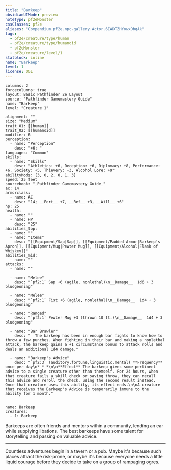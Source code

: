 ```yaml
---
title: "Barkeep"
obsidianUIMode: preview
noteType: pf2eMonster
cssClasses: pf2e
aliases: "Compendium.pf2e.npc-gallery.Actor.6IADTZHYowxObqAk" 
tags:
  - pf2e/creature/type/human
  - pf2e/creature/type/humanoid
  - pf2eMonster
  - pf2e/creature/level/1
statblock: inline
name: "Barkeep"
level: 1
license: OGL
---
```


```statblock
columns: 2
forcecolumns: true
layout: Basic Pathfinder 2e Layout
source: "Pathfinder Gamemastery Guide"
name: "Barkeep"
level: "Creature 1"

alignment: ""
size: "Medium"
trait_01: [[human]]
trait_02: [[humanoid]]
modifier: 6
perception:
  - name: "Perception"
    desc: "+6; "
languages: "Common"
skills:
  - name: "Skills"
    desc: "Athletics: +6, Deception: +6, Diplomacy: +8, Performance: +6, Society: +5, Thievery: +3, Alcohol Lore: +9"
abilityMods: [3, 0, 2, 0, 1, 3]
speed: 25 feet
sourcebook: "_Pathfinder Gamemastery Guide_"
ac: 14
armorclass:
  - name: AC
    desc: "14; __Fort__ +7, __Ref__ +3, __Will__ +6"
hp: 25
health:
  - name: ""
  - name: HP
    desc: "25"
abilities_top:
  - name: ""
  - name: "Items"
    desc: "[[Equipment/Sap|Sap]], [[Equipment/Padded Armor|Barkeep's Apron]], [[Equipment/Mug|Pewter Mug]], [[Equipment/Alcohol|Flask of Whiskey]]"
abilities_mid:
  - name: ""
attacks:
  - name: ""

  - name: "Melee"
    desc: "`pf2:1` Sap +6 (agile, nonlethal)\n__Damage__  1d6 + 3 bludgeoning"

  - name: "Melee"
    desc: "`pf2:1` Fist +6 (agile, nonlethal)\n__Damage__  1d4 + 3 bludgeoning"

  - name: "Ranged"
    desc: "`pf2:1` Pewter Mug +3 (thrown 10 ft.)\n__Damage__  1d4 + 3 bludgeoning"

  - name: "Bar Brawler"
    desc: "  The barkeep has been in enough bar fights to know how to throw a few punches. When fighting in their bar and making a nonlethal attack, the barkeep gains a +1 circumstance bonus to attack rolls and deals an additional 1d4 damage."

  - name: "Barkeep's Advice"
    desc: "`pf2:3` (auditory,fortune,linguistic,mental) **Frequency** once per day\n* * *\n\n**Effect** The barkeep gives some pertinent advice to a single creature other than themself. For 24 hours, when that creature fails a skill check or saving throw, they can recall this advice and reroll the check, using the second result instead. Once that creature uses this ability, its effect ends.\n\nA creature that receives the Barkeep's Advice is temporarily immune to the ability for 1 month."
 
```

```encounter-table
name: Barkeep
creatures:
  - 1: Barkeep
```



Barkeeps are often friends and mentors within a community, lending an ear while supplying libations. The best barkeeps have some talent for storytelling and passing on valuable advice.

* * *

Countless adventures begin in a tavern or a pub. Maybe it's because such places attract the risk-prone, or maybe it's because everyone needs a little liquid courage before they decide to take on a group of rampaging ogres.
